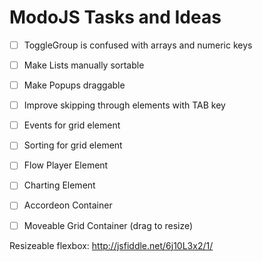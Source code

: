 ModoJS Tasks and Ideas
======================

- [ ] ToggleGroup is confused with arrays and numeric keys
- [ ] Make Lists manually sortable
- [ ] Make Popups draggable
- [ ] Improve skipping through elements with TAB key

- [ ] Events for grid element
- [ ] Sorting for grid element
- [ ] Flow Player Element
- [ ] Charting Element
- [ ] Accordeon Container
- [ ] Moveable Grid Container (drag to resize)


Resizeable flexbox: http://jsfiddle.net/6j10L3x2/1/